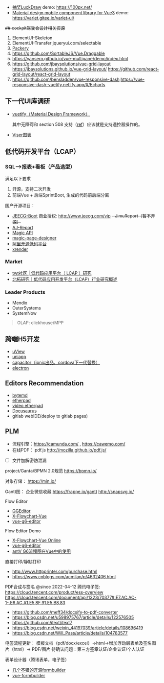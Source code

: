 - [抽奖LuckDraw](https://github.com/LuckDraw/lucky-canvas)
    demo: https://100px.net/
- [Material design mobile component library for Vue3](https://github.com/haoziqaq/varlet)
    demo: https://varlet.gitee.io/varlet-ui/

~~## cockpit驾驶仓设计相关资源~~
1. ElementUI-Skeleton
2. ElementUI-Transfer
   jqueryui.com/selectable
3. [Packery](https://packery.metafizzy.co/draggable.html)
4. https://github.com/SortableJS/Vue.Draggable
5. https://yansern.github.io/vue-multipane/demo/index.html
6. https://github.com/jbaysolutions/vue-grid-layout
   https://jbaysolutions.github.io/vue-grid-layout/
   https://github.com/react-grid-layout/react-grid-layout
7. https://github.com/bensladden/vue-responsive-dash
   https://vue-responsive-dash-vuetify.netlify.app/#/Echarts

## 下一代UI库调研
-  [vuetify（Material Design Framework）](https://vuetifyjs.com/)

    其中无障碍和 section 508 支持（[ref](https://vuetifyjs.com/zh-Hans/introduction/why-vuetify/)）应该就是支持遥控器操作的。
- [Viser图表](https://github.com/viserjs/viser)

## 低代码开发平台（LCAP）
### SQL——>报表+看板（产品选型）
满足以下要求
1. 开源，支持二次开发
2. 前端Vue + 后端SprintBoot, 生成的代码前后端分离

国产开源项目：
- [JEECG-Boot](http://www.jeecg.com/)
  商业授权: <http://www.jeecg.com/vip>
  ~~- JimuReport（暂不开源）~~
- [AJ-Report](https://gitee.com/anji-plus/report)
- [Magic API](http://10.12.5.188:20008/se/web)
- [magic-page-designer](https://gitee.com/ssssssss-team/magic-page-designer)
- [阿里开源低码平台](https://zhuanlan.zhihu.com/p/501129488?utm_source=com.tencent.wework&utm_medium=social&utm_oi=664942283628089344)
- [xrender](https://xrender.fun/generator)

### Market
- [twt社区 | 低代码应用平台（ LCAP ）研究](https://mp.weixin.qq.com/s?__biz=MjM5NTk0MTM1Mw==&mid=2650661280&idx=2&sn=074efc77b219365017904d1059338c64)
- [北拓研究｜低代码应用开发平台（LCAP）行业研究概述](https://new.qq.com/omn/20210416/20210416A07QWI00.html)

### Leader Products
- Mendix
- OuterSystems
- SystemNow

> OLAP: clickhouse/MPP

## 跨端H5开发
- [uView](https://www.uviewui.com/)
- [uniapp](https://uniapp.dcloud.io/)
- [capacitor（ionic出品，cordova下一代替换）](https://github.com/capacitor-community)
- [electron](https://www.electronjs.org/)

## Editors Recommendation
- [bytemd](https://github.com/bytedance/bytemd)
- [etherpad](https://github.com/ether/etherpad-lite)
- [video etherpad](https://video.etherpad.com/)
- [Docusaurus](https://docusaurus.io/)
- gitlab webIDE(deploy to gitlab pages)

## PLM
- 流程引擎：https://camunda.com/ , https://cawemo.com/
- 在线PDF： pdf.js 
http://mozilla.github.io/pdf.js/

- [ ] 文件加解密防泄漏

project/Ganta/BPMN 2.0规范
https://bpmn.io/

对象存储：
https://min.io/

Gantt图：
企业微信收藏
https://frappe.io/gantt
http://snapsvg.io/

Flow Editor
- [GGEditor](https://ggeditor.com/)
- [X-Flowchart-Vue](https://github.com/OXOYO/X-Flowchart-Vue)
- [vue-g6-editor](https://github.com/caoyu48/vue-g6-editor)

Flow Editor Demo
- [X-Flowchart-Vue Online](http://oxoyo.co/X-Flowchart-Vue/)
- [vue-g6-editor](http://62.234.69.136/)
- [antV G6流程图在Vue中的使用](https://www.jianshu.com/p/13579c3853bc)

直接打印/静默打印
- http://www.httpprinter.com/purchase.html
- https://www.cnblogs.com/acmilan/p/4632406.html

PDF合成与签名
@since 2022-04-12
腾讯电子签: https://cloud.tencent.com/product/ess-overview
https://cloud.tencent.com/document/api/1323/70377#.E7.AC.AC-1-.E6.AC.A1.E5.8F.91.E5.B8.83

- https://github.com/meff34/docsify-to-pdf-converter
- https://blog.csdn.net/u598975767/article/details/122576505
- https://github.com/itext/itext7
- https://blog.csdn.net/weixin_44197039/article/details/108696419
- https://blog.csdn.net/Will_Pass/article/details/104783577

电签流程更新：
模板文档（pdf/docx/excel）->html->增加浮动层表单及签名图片（html）-> PDF/图片
待确认问题：第三方签章认证/企业认证/个人认证

表单设计器（腾讯表单，电子签）
   - [几个不错的开源formbuilder](https://www.cnblogs.com/rongfengliang/p/12703254.html)
   - [vue-formbuilder](https://vuejsexamples.com/form-builder-with-vue-js/)